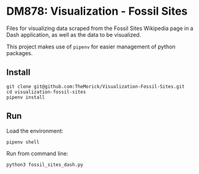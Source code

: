 # DM878: Visualization - Fossil Sites
Files for visualizing data scraped from the Fossil Sites Wikipedia page in a Dash application, as well as the data to be visualized.

This project makes use of `pipenv` for easier management of python packages.

## Install
```
git clone git@github.com:TheMorick/Visualization-Fossil-Sites.git
cd visualization-fossil-sites
pipenv install
```

## Run
Load the environment:
```
pipenv shell
```

Run from command line:
```
python3 fossil_sites_dash.py
```
